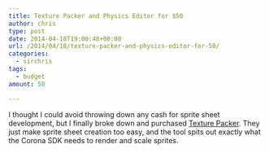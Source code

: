 ```yaml
---
title: Texture Packer and Physics Editor for $50
author: chris
type: post
date: 2014-04-18T19:00:48+00:00
url: /2014/04/18/texture-packer-and-physics-editor-for-50/
categories:
  - sirchris
tags:
  - budget
amount: 50

---
```

I thought I could avoid throwing down any cash for sprite sheet development, but I finally broke down and purchased [Texture Packer][1]. They just make sprite sheet creation too easy, and the tool spits out exactly what the Corona SDK needs to render and scale sprites.
<!--more-->

 [1]: https://www.codeandweb.com